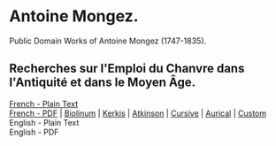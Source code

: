 # Antoine Mongez.

Public Domain Works of Antoine Mongez (1747-1835).

## Recherches sur l'Emploi du Chanvre dans l'Antiquité et dans le Moyen Âge.

[French - Plain Text](recherches-chanvre/full-text-french.md)  
[French - PDF](https://cdn.solaranamnesis.com/Mongez/mongez_chanvre_1800_french.pdf) | [Biolinum](https://cdn.solaranamnesis.com/Mongez/mongez_chanvre_1800_french_biolinum.pdf) | [Kerkis](https://cdn.solaranamnesis.com/Mongez/mongez_chanvre_1800_french_kerkis.pdf) | [Atkinson](https://cdn.solaranamnesis.com/Mongez/mongez_chanvre_1800_french_atkinson.pdf) | [Cursive](https://cdn.solaranamnesis.com/Mongez/mongez_chanvre_1800_french_frcursive.pdf) | [Aurical](https://cdn.solaranamnesis.com/Mongez/mongez_chanvre_1800_french_aurical.pdf) | [Custom](https://cdn.solaranamnesis.com/Mongez/mongez_chanvre_1800_french_custom.pdf)  
English - Plain Text  
English - PDF  
